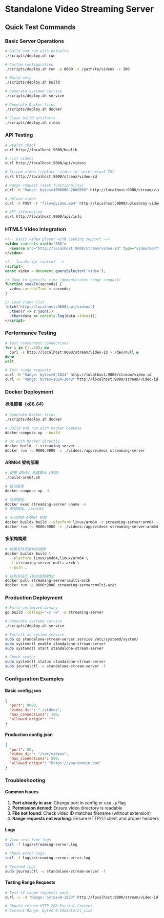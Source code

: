 # Standalone Video Streaming Server

## Quick Test Commands

### Basic Server Operations

```bash
# Build and run with defaults
./scripts/deploy.sh run

# Custom configuration
./scripts/deploy.sh run -p 8080 -d /path/to/videos -c 200

# Build only
./scripts/deploy.sh build

# Generate systemd service
./scripts/deploy.sh service

# Generate Docker files
./scripts/deploy.sh docker

# Clean build artifacts
./scripts/deploy.sh clean
```

### API Testing

```bash
# Health check
curl http://localhost:9000/health

# List videos
curl http://localhost:9000/api/videos

# Stream video (replace 'video-id' with actual ID)
curl http://localhost:9000/stream/video-id

# Range request (seek functionality)
curl -H "Range: bytes=1000000-2000000" http://localhost:9000/stream/video-id

# Upload video
curl -X POST -F "file=@video.mp4" http://localhost:9000/upload/my-video

# API information
curl http://localhost:9000/api/info
```

### HTML5 Video Integration

```html
<!-- Basic video player with seeking support -->
<video controls width="800">
  <source src="http://localhost:9000/stream/video-id" type="video/mp4">
</video>

<!-- JavaScript control -->
<script>
const video = document.querySelector('video');

// Jump to specific time (demonstrates range request)
function seekTo(seconds) {
  video.currentTime = seconds;
}

// Load video list
fetch('http://localhost:9000/api/videos')
  .then(r => r.json())
  .then(data => console.log(data.videos));
</script>
```

### Performance Testing

```bash
# Test concurrent connections
for i in {1..10}; do
  curl -s http://localhost:9000/stream/video-id > /dev/null &
done
wait

# Test range requests
curl -H "Range: bytes=0-1024" http://localhost:9000/stream/video-id
curl -H "Range: bytes=1024-2048" http://localhost:9000/stream/video-id
```

### Docker Deployment

#### 标准部署（x86_64）

```bash
# Generate Docker files
./scripts/deploy.sh docker

# Build and run with Docker Compose
docker-compose up --build

# Or with Docker directly
docker build -t streaming-server .
docker run -p 9000:9000 -v ./videos:/app/videos streaming-server
```

#### ARM64 架构部署

```bash
# 使用 ARM64 构建脚本（推荐）
./build-arm64.sh

# 启动服务
docker-compose up -d

# 验证架构
docker exec streaming-server uname -m
# 期望输出: aarch64

# 手动构建 ARM64 镜像
docker buildx build --platform linux/arm64 -t streaming-server:arm64 --load .
docker run -p 9000:9000 -v ./videos:/app/videos streaming-server:arm64
```

#### 多架构构建

```bash
# 构建支持多架构的镜像
docker buildx build \
  --platform linux/amd64,linux/arm64 \
  -t streaming-server:multi-arch \
  --push .

# 拉取并运行（自动选择架构）
docker pull streaming-server:multi-arch
docker run -p 9000:9000 streaming-server:multi-arch
```

### Production Deployment

```bash
# Build optimized binary
go build -ldflags="-s -w" -o streaming-server

# Generate systemd service
./scripts/deploy.sh service

# Install as system service
sudo cp standalone-stream-server.service /etc/systemd/system/
sudo systemctl enable standalone-stream-server
sudo systemctl start standalone-stream-server

# Check status
sudo systemctl status standalone-stream-server
sudo journalctl -u standalone-stream-server -f
```

### Configuration Examples

#### Basic config.json

```json
{
  "port": 9000,
  "video_dir": "./videos",
  "max_connections": 100,
  "allowed_origin": "*"
}
```

#### Production config.json

```json
{
  "port": 80,
  "video_dir": "/var/videos",
  "max_connections": 500,
  "allowed_origin": "https://yourdomain.com"
}
```

### Troubleshooting

#### Common Issues

1. **Port already in use**: Change port in config or use `-p` flag
2. **Permission denied**: Ensure video directory is readable
3. **File not found**: Check video ID matches filename (without extension)
4. **Range requests not working**: Ensure HTTP/1.1 client and proper headers

#### Logs

```bash
# View real-time logs
tail -f logs/streaming-server.log

# Check error logs
tail -f logs/streaming-server.error.log

# Systemd logs
sudo journalctl -u standalone-stream-server -f
```

#### Testing Range Requests

```bash
# Test if range requests work
curl -v -H "Range: bytes=0-1023" http://localhost:9000/stream/video-id

# Should return HTTP 206 Partial Content
# Content-Range: bytes 0-1023/total_size
```
